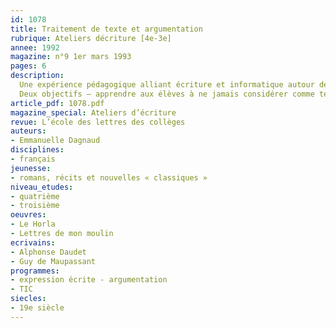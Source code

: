 ```yaml
---
id: 1078
title: Traitement de texte et argumentation 
rubrique: Ateliers décriture [4e-3e]
annee: 1992
magazine: n°9 1er mars 1993
pages: 6
description: 
  Une expérience pédagogique alliant écriture et informatique autour de deux textes sur la chasse extraits des « Lettres de mon moulin », de Daudet et du « Horla », de Maupassant…
  Deux objectifs – apprendre aux élèves à ne jamais considérer comme terminé le premier jet d’une production écrite ; les conduire vers les écrits argumentatifs…
article_pdf: 1078.pdf
magazine_special: Ateliers d’écriture
revue: L’école des lettres des collèges
auteurs:
- Emmanuelle Dagnaud
disciplines:
- français
jeunesse:
- romans, récits et nouvelles « classiques »
niveau_etudes:
- quatrième
- troisième
oeuvres:
- Le Horla
- Lettres de mon moulin
ecrivains:
- Alphonse Daudet
- Guy de Maupassant
programmes:
- expression écrite - argumentation
- TIC
siecles:
- 19e siècle
---
```

